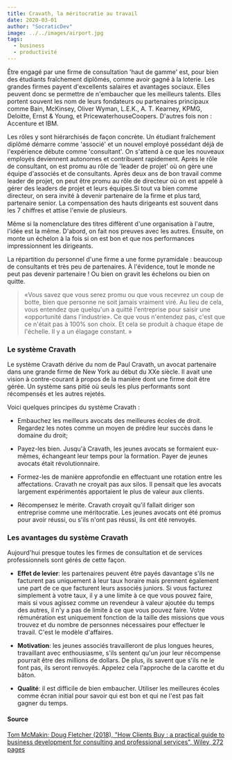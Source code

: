 ```yaml
---
title: Cravath, la méritocratie au travail
date: 2020-03-01
author: "SocraticDev"
image: ../../images/airport.jpg
tags:
  - business
  - productivité
---
```


Être engagé par une firme de consultation 'haut de gamme' est, pour bien des étudiants fraîchement diplômés, comme avoir gagné à la loterie. Les grandes firmes payent d'excellents salaires et avantages sociaux. Elles peuvent donc se permettre de n'embaucher que les
meilleurs talents. Elles portent souvent les nom de leurs fondateurs ou partenaires
principaux comme Bain, McKinsey, Oliver Wyman, L.E.K., A. T. Kearney, KPMG, Deloitte,
Ernst & Young, et PricewaterhouseCoopers. D'autres fois non : Accenture et IBM.

Les rôles y sont hiérarchisés de façon concrète. Un étudiant fraîchement diplômé démarre
comme 'associé' et un nouvel employé possédant déjà de l'expérience débute comme 'consultant'.
On s'attend à ce que les nouveaux employés deviennent autonomes et contribuent rapidement.
Après le rôle de consultant, on est promu au rôle de 'leader de projet' où on gère une équipe
d'associés et de consultants. Après deux ans de bon travail comme leader de projet,
on peut être promu au rôle de directeur où on est appelé à gérer des leaders de projet et leurs équipes.Si tout va bien comme directeur, on sera invité à devenir partenaire de la firme et plus tard,
partenaire senior. La compensation des hauts dirigeants est souvent dans les 7 chiffres et attise
l'envie de plusieurs.

Même si la nomenclature des titres diffèrent d'une organisation à l'autre, l'idée est la même.
D'abord, on fait nos preuves avec les autres. Ensuite, on monte un échelon à la fois si on
est bon et que nos performances impressionnent les dirigeants.

La répartition du personnel d'une firme a une forme pyramidale : beaucoup de consultants et très
peu de partenaires. À l'évidence, tout le monde ne peut pas devenir partenaire ! Ou bien on gravit les échelons
ou bien on quitte.

> «Vous savez que vous serez promu ou que vous recevrez un coup de botte, bien que personne ne soit jamais vraiment viré. Au lieu de cela, vous entendez que quelqu'un a quitté l'entreprise pour saisir une «opportunité dans l'industrie». Ce que vous n'entendez pas, c'est que ce n'était pas à 100% son choix. Et cela se produit à chaque étape de l'échelle. Il y a un élagage constant. »

### Le système Cravath

Le système Cravath dérive du nom de Paul Cravath, un avocat partenaire dans une
grande firme de New York au début du XXe siècle. Il avait une vision à contre-courant
à propos de la manière dont une firme doit être gérée. Un système sans pitié où seuls
les plus performants sont récompensés et les autres rejetés.

Voici quelques principes du système Cravath :

- Embauchez les meilleurs avocats des meilleures écoles de droit. Regardez les notes comme un moyen de prédire leur succès dans le domaine du droit;

- Payez-les bien. Jusqu'à Cravath, les jeunes avocats se formaient eux-mêmes, échangeant leur temps pour la formation. Payer de jeunes avocats était révolutionnaire.

- Formez-les de manière approfondie en effectuant une rotation entre les affectations. Cravath ne croyait pas aux silos. Il pensait que les avocats largement expérimentés apportaient le plus de valeur aux clients.

- Récompensez le mérite. Cravath croyait qu'il fallait diriger son entreprise comme une méritocratie. Les jeunes avocats ont été promus pour avoir réussi, ou s'ils n'ont pas réussi, ils ont été renvoyés.

### Les avantages du système Cravath

Aujourd'hui presque toutes les firmes de consultation et de services professionnels
sont gérés de cette façon.

- **Effet de levier**: les partenaires peuvent être payés davantage s'ils ne facturent pas uniquement à leur taux horaire mais prennent également une part de ce que facturent leurs associés juniors. Si vous facturez simplement à votre taux, il y a une limite à ce que vous pouvez faire, mais si vous agissez comme un revendeur à valeur ajoutée du temps des autres, il n'y a pas de limite à ce que vous pouvez faire. Votre rémunération est uniquement fonction de la taille des missions que vous trouvez et du nombre de personnes nécessaires pour effectuer le travail. C'est le modèle d'affaires.

- **Motivation**: les jeunes associés travailleront de plus longues heures, travaillant avec enthousiasme, s'ils sentent qu'un jour leur récompense pourrait être des millions de dollars. De plus, ils savent que s'ils ne le font pas, ils seront renvoyés. Appelez cela l'approche de la carotte et du bâton.

- **Qualité**: il est difficile de bien embaucher. Utiliser les meilleures écoles comme écran initial pour savoir qui est bon et qui ne l'est pas fait gagner du temps.

#### Source

[Tom McMakin; Doug Fletcher (2018), "How Clients Buy : a practical guide to business
development for consulting and professional services", Wiley, 272 pages](https://www.wiley.com/en-ca/How+Clients+Buy:+A+Practical+Guide+to+Business+Development+for+Consulting+and+Professional+Services-p-9781119434702)
